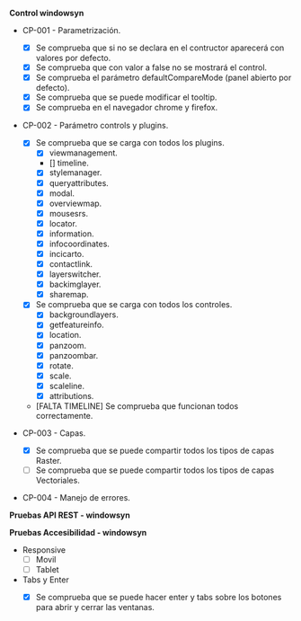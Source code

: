 **Control windowsyn**
* CP-001 - Parametrización.
    * [X] Se comprueba que si no se declara en el contructor aparecerá con valores por defecto.
    * [X] Se comprueba que con valor a false no se mostrará el control.
    * [X] Se comprueba el parámetro defaultCompareMode (panel abierto por defecto).
    * [X] Se comprueba que se puede modificar el tooltip.
    * [X] Se comprueba en el navegador chrome y firefox.

* CP-002 - Parámetro controls y plugins.
    * [X] Se comprueba que se carga con todos los plugins.
        - [X] viewmanagement.
        - [] timeline.
        - [X] stylemanager.
        - [X] queryattributes.
        - [X] modal.
        - [X] overviewmap.
        - [X] mousesrs.
        - [X] locator.
        - [X] information.
        - [X] infocoordinates.
        - [X] incicarto.
        - [X] contactlink.
        - [X] layerswitcher.
        - [X] backimglayer.
        - [X] sharemap.
    * [X] Se comprueba que se carga con todos los controles.
        - [X] backgroundlayers.
        - [X] getfeatureinfo.
        - [X] location. 
        - [X] panzoom.
        - [X] panzoombar.
        - [X] rotate.
        - [X] scale.
        - [X] scaleline.
        - [X] attributions.
    * [FALTA TIMELINE] Se comprueba que funcionan todos correctamente.

* CP-003 - Capas.
    * [X] Se comprueba que se puede compartir todos los tipos de capas Raster.
    * [ ] Se comprueba que se puede compartir todos los tipos de capas Vectoriales.

* CP-004 - Manejo de errores.

**Pruebas API REST - windowsyn**

**Pruebas Accesibilidad - windowsyn**
- Responsive
    * [ ] Movil
    * [ ] Tablet
- Tabs y Enter
    * [X] Se comprueba que se puede hacer enter y tabs sobre los botones para abrir y cerrar las ventanas.

